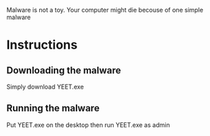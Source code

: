 Malware is not a toy.
Your computer might die becouse of one simple malware

# Instructions
## Downloading the malware
Simply download YEET.exe
## Running the malware
Put YEET.exe on the desktop                                                                                          then run YEET.exe as admin
